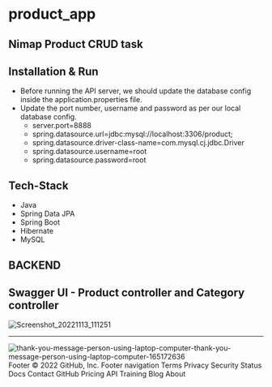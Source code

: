 # product_app
## Nimap Product CRUD task

 ## Installation & Run
 - Before running the API server, we should update the database config inside the application.properties file.
 - Update the port number, username and password as per our local database config.  
    - server.port=8888
    - spring.datasource.url=jdbc:mysql://localhost:3306/product;
    - spring.datasource.driver-class-name=com.mysql.cj.jdbc.Driver
    - spring.datasource.username=root
    - spring.datasource.password=root

## Tech-Stack

- Java
- Spring Data JPA
- Spring Boot
- Hibernate
- MySQL

## BACKEND
## Swagger UI - Product controller and Category controller

![Screenshot_20221113_111251](https://user-images.githubusercontent.com/98097534/201515102-fce81584-441c-433d-8edf-0207708f042b.png)

<hr>

![thank-you-message-person-using-laptop-computer-thank-you-message-person-using-laptop-computer-165172636](https://user-images.githubusercontent.com/97676470/193455146-6d60ca42-0811-46b0-ad3f-0c49a1296fa5.jpg)
Footer
© 2022 GitHub, Inc.
Footer navigation
Terms
Privacy
Security
Status
Docs
Contact GitHub
Pricing
API
Training
Blog
About
